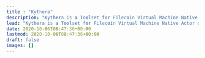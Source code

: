 ```yaml
---
title : "Kythera"
description: "Kythera is a Toolset for Filecoin Virtual Machine Native Actor development, testing and deployment."
lead: "Kythera is a Toolset for Filecoin Virtual Machine Native Actor development, testing and deployment."
date: 2020-10-06T08:47:36+00:00
lastmod: 2020-10-06T08:47:36+00:00
draft: false
images: []
---
```

